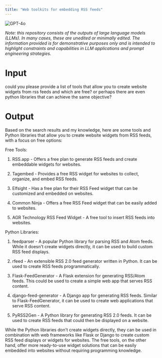 ```yaml
---
title: "Web toolkits for embedding RSS feeds"
---
```

![GPT-4o](https://img.shields.io/badge/GPT--4o-3333FF?style=for-the-badge&logo=openai&logoColor=white)



*Note: this repository consists of the outputs of large language models (LLMs). In many cases, these are unedited or minimally edited. The information provided is for demonstrative purposes only and is intended to highlight constraints and capabilities in LLM applications and prompt engineering strategies.*


# Input

could you please provide a list of tools that allow you to create website widgets from rss feeds and which are free? or perhaps there are even python libraries that can achieve the same objective?

# Output
Based on the search results and my knowledge, here are some tools and Python libraries that allow you to create website widgets from RSS feeds, with a focus on free options:

Free Tools:

1. RSS.app - Offers a free plan to generate RSS feeds and create embeddable widgets for websites.

2. Tagembed - Provides a free RSS widget for websites to collect, organize, and embed RSS feeds.

3. Elfsight - Has a free plan for their RSS Feed widget that can be customized and embedded on websites.

4. Common Ninja - Offers a free RSS Feed widget that can be easily added to websites.

5. AGR Technology RSS Feed Widget - A free tool to insert RSS feeds into websites.

Python Libraries:

1. feedparser - A popular Python library for parsing RSS and Atom feeds. While it doesn't create widgets directly, it can be used to build custom RSS feed displays.

2. rfeed - An extensible RSS 2.0 feed generator written in Python. It can be used to create RSS feeds programmatically.

3. Flask-FeedGenerator - A Flask extension for generating RSS/Atom feeds. This could be used to create a simple web app that serves RSS content.

4. django-feed-generator - A Django app for generating RSS feeds. Similar to Flask-FeedGenerator, it can be used to create web applications that serve RSS content.

5. PyRSS2Gen - A Python library for generating RSS 2.0 feeds. It can be used to create RSS feeds that could then be displayed on a website.

While the Python libraries don't create widgets directly, they can be used in combination with web frameworks like Flask or Django to create custom RSS feed displays or widgets for websites. The free tools, on the other hand, offer more ready-to-use widget solutions that can be easily embedded into websites without requiring programming knowledge.

 